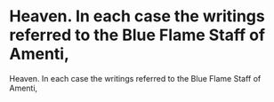 # Heaven. In each case the writings referred to the Blue Flame Staff of Amenti,

Heaven. In each case the writings referred to the Blue Flame Staff of Amenti,